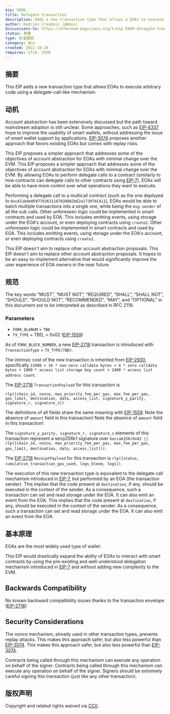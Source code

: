 ```yaml
---
eip: 5806
title: Delegate transaction
description: Adds a new transaction type that allows a EOAs to execute arbitrary code through delegation
author: Hadrien Croubois (@Amxx)
discussions-to: https://ethereum-magicians.org/t/eip-5806-delegate-transaction/11409
status: 草案
type: 标准跟踪
category: 核心
created: 2022-10-20
requires: 2718, 2930
---
```


## 摘要

This EIP adds a new transaction type that allows EOAs to execute arbitrary code using a delegate-call-like mechanism.

## 动机

Account abstraction has been extensively discussed but the path toward mainstream adoption is still unclear. Some approaches, such as [EIP-4337](./eip-4337.md) hope to improve the usability of smart wallets, without addressing the issue of smart wallet support by applications. [EIP-3074](./eip-3074.md) proposes another approach that favors existing EOAs but comes with replay risks.

This EIP proposes a simpler approach that addresses some of the objectives of account abstraction for EOAs with minimal change over the EVM. This EIP proposes a simpler approach that addresses some of the objectives of account abstraction for EOAs with minimal change over the EVM. By allowing EOAs to perform delegate calls to a contract (similarly to how contracts can delegate calls to other contracts using [EIP-7](./eip-7.md)), EOAs will be able to have more control over what operations they want to execute.

Performing a delegate call to a multicall contract (such as the one deployed to `0xcA11bde05977b3631167028862bE2a173976CA11`), EOAs would be able to batch multiple transactions into a single one, while being the `msg.sender` of all the sub calls. Other unforeseen logic could be implemented in smart contracts and used by EOA. This includes emitting events, using storage under the EOA's account, or even deploying contracts using `create2`. Other unforeseen logic could be implemented in smart contracts and used by EOA. This includes emitting events, using storage under the EOA's account, or even deploying contracts using `create2`.

This EIP doesn't aim to replace other account abstraction proposals. This EIP doesn't aim to replace other account abstraction proposals. It hopes to be an easy-to-implement alternative that would significantly improve the user experience of EOA owners in the near future.

## 规范
The key words “MUST”, “MUST NOT”, “REQUIRED”, “SHALL”, “SHALL NOT”, “SHOULD”, “SHOULD NOT”, “RECOMMENDED”, “MAY”, and “OPTIONAL” in this document are to be interpreted as described in RFC 2119.

### Parameters
- `FORK_BLKNUM` = `TBD`
- `TX_TYPE` = TBD, > 0x02 ([EIP-1559](./eip-1559.md))

As of `FORK_BLOCK_NUMBER`, a new [EIP-2718](./eip-2718.md) transaction is introduced with `TransactionType` = `TX_TYPE(TBD)`.

The intrinsic cost of the new transaction is inherited from [EIP-2930](./eip-2930.md), specifically `21000 + 16 * non-zero calldata bytes + 4 * zero calldata bytes + 1900 * access list storage key count + 2400 * access list address count`.

The [EIP-2718](./eip-2718.md) `TransactionPayload` for this transaction is

```
rlp([chain_id, nonce, max_priority_fee_per_gas, max_fee_per_gas, gas_limit, destination, data, access_list, signature_y_parity, signature_r, signature_s])
```

The definitions of all fields share the same meaning with [EIP-1559](./eip-1559.md). Note the absence of `amount` field in this transaction! Note the absence of `amount` field in this transaction!

The `signature_y_parity, signature_r, signature_s` elements of this transaction represent a secp256k1 signature over `keccak256(0x02 || rlp([chain_id, nonce, max_priority_fee_per_gas, max_fee_per_gas, gas_limit, destination, data, access_list]))`.

The [EIP-2718](./eip-2718.md) `ReceiptPayload` for this transaction is `rlp([status, cumulative_transaction_gas_used, logs_bloom, logs])`.

The execution of this new transaction type is equivalent to the delegate call mechanism introduced in [EIP-7](./eip-7.md), but performed by an EOA (the transaction sender). This implies that the code present at `destination`, if any, should be executed in the context of the sender. As a consequence, such a transaction can set and read storage under the EOA. It can also emit an event from the EOA. This implies that the code present at `destination`, if any, should be executed in the context of the sender. As a consequence, such a transaction can set and read storage under the EOA. It can also emit an event from the EOA.

## 基本原理

EOAs are the most widely used type of wallet.

This EIP would drastically expand the ability of EOAs to interact with smart contracts by using the pre-existing and well-understood delegation mechanism introduced in [EIP-7](./eip-7.md) and without adding new complexity to the EVM.

## Backwards Compatibility

No known backward compatibility issues thanks to the transaction envelope ([EIP-2718](./eip-2718.md))

## Security Considerations

The nonce mechanism, already used in other transaction types, prevents replay attacks. This makes this approach safer, but also less powerful than [EIP-3074](./eip-3074.md). This makes this approach safer, but also less powerful than [EIP-3074](./eip-3074.md).

Contracts being called through this mechanism can execute any operation on behalf of the signer. Contracts being called through this mechanism can execute any operation on behalf of the signer. Signers should be extremely careful signing this transaction (just like any other transaction).

## 版权声明
Copyright and related rights waived via [CC0](../LICENSE.md).
